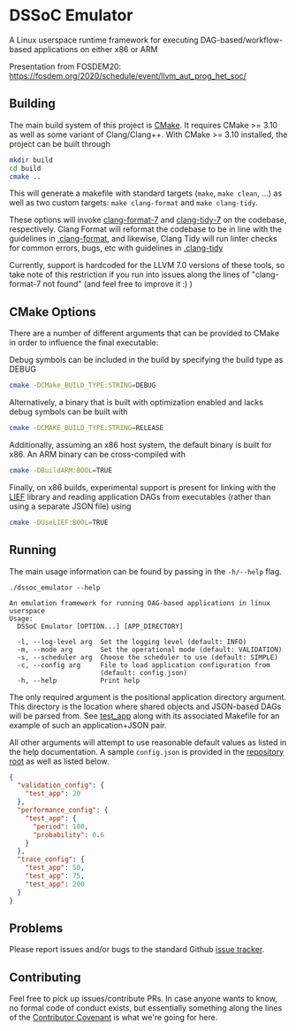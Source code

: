 # DSSoC Emulator
A Linux userspace runtime framework for executing DAG-based/workflow-based applications on either x86 or ARM

Presentation from FOSDEM20:
https://fosdem.org/2020/schedule/event/llvm_aut_prog_het_soc/

## Building
The main build system of this project is [CMake](https://cmake.org/). 
It requires CMake >= 3.10 as well as some variant of Clang/Clang++.
With CMake >= 3.10 installed, the project can be built through
```bash
mkdir build
cd build
cmake ..
```

This will generate a makefile with standard targets (`make`, `make clean`, ...) as well as two custom targets: `make clang-format` and `make clang-tidy`.

These options will invoke [clang-format-7](https://releases.llvm.org/7.0.0/tools/clang/docs/ClangFormat.html) and [clang-tidy-7](https://releases.llvm.org/7.0.0/tools/clang/tools/extra/docs/clang-tidy/index.html) on the codebase, respectively.
Clang Format will reformat the codebase to be in line with the guidelines in [.clang-format](.clang-format), and likewise, Clang Tidy will run linter checks for common errors, bugs, etc with guidelines in [.clang-tidy](.clang-tidy)

Currently, support is hardcoded for the LLVM 7.0 versions of these tools, so take note of this restriction if you run into issues along the lines of "clang-format-7 not found" (and feel free to improve it :) )

## CMake Options
There are a number of different arguments that can be provided to CMake in order to influence the final executable:

Debug symbols can be included in the build by specifying the build type as DEBUG
```bash
cmake -DCMake_BUILD_TYPE:STRING=DEBUG
```

Alternatively, a binary that is built with optimization enabled and lacks debug symbols can be built with
```bash
cmake -DCMAKE_BUILD_TYPE:STRING=RELEASE
```

Additionally, assuming an x86 host system, the default binary is built for x86. An ARM binary can be cross-compiled with 
```bash
cmake -DBuildARM:BOOL=TRUE
```

Finally, on x86 builds, experimental support is present for linking with the [LIEF](https://lief.quarkslab.com/) library and reading application DAGs from executables (rather than using a separate JSON file) using
```bash
cmake -DUseLIEF:BOOL=TRUE
```

## Running

The main usage information can be found by passing in the `-h/--help` flag.

```
./dssoc_emulator --help

An emulation framework for running DAG-based applications in linux userspace
Usage:
  DSSoC Emulator [OPTION...] [APP_DIRECTORY]

  -l, --log-level arg  Set the logging level (default: INFO)
  -m, --mode arg       Set the operational mode (default: VALIDATION)
  -s, --scheduler arg  Choose the scheduler to use (default: SIMPLE)
  -c, --config arg     File to load application configuration from 
                       (default: config.json)
  -h, --help           Print help
```

The only required argument is the positional application directory argument.
This directory is the location where shared objects and JSON-based DAGs will be parsed from.
See [test_app](applications/test_app) along with its associated Makefile for an example of such an application+JSON pair. 

All other arguments will attempt to use reasonable default values as listed in the help documentation.
A sample `config.json` is provided in the [repository root](config.json) as well as listed below.

```json
{
  "validation_config": {
    "test_app": 20
  },
  "performance_config": {
    "test_app": {
      "period": 100,
      "probability": 0.6
    }
  },
  "trace_config": {
    "test_app": 50,
    "test_app": 75,
    "test_app": 200
  }
}
```

## Problems

Please report issues and/or bugs to the standard Github [issue tracker](https://github.com/mackncheesiest/DSSoCEmulator/issues).

## Contributing

Feel free to pick up issues/contribute PRs.
In case anyone wants to know, no formal code of conduct exists, but essentially something along the lines of the [Contributor Covenant](https://www.contributor-covenant.org) is what we're going for here.

